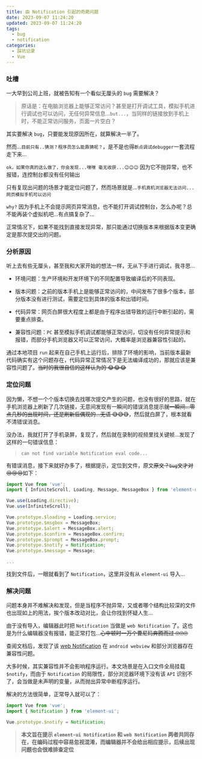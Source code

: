 ```yaml
---
title: 由 Notification 引起的奇葩问题
date: 2023-09-07 11:24:20
updated: 2023-09-07 11:24:20
tags:
  - bug
  - notification
categories:
  - 踩坑记录
  - Vue
---
```


### 吐槽

一大早到公司上班，就被告知有一个看似无厘头的 `bug` 需要解决？

> 原话是：在电脑浏览器上能够正常访问？甚至是打开调试工具，模拟手机进行调试也可以访问，无任何异常信息...`but...`，当同样的链接放到手机上时，不能正常访问服务，页面一片空白？

其实要解决 `bug`，只要能发现原因所在，就算解决一半了。

然而...`目前只有..猜测？程序员怎么能靠猜呢？`，是不是也得`断点调试debugger`一套流程走下来...

`ok，如果你真的这么做了，你会发现...嘿嘿 毫无收获...😉😉😉` 因为它不抛异常，也不报错，连控制台都没有任何输出

只有复现出问题的场景才能定位问题了，然而场景就是...`手机真机浏览器无法访问...网页模拟手机可以访问`

`why?` 因为手机上不会提示网页异常消息，也不能打开调试控制台，怎么办呢？总不能再装个虚拟机吧...有点搞复杂了...

正常情况下，如果不能找到直接发现异常，那只能通过切换版本来根据版本变更确定是那次提交出的问题。

<!-- more -->

### 分析原因

听上去有些无厘头，甚至我和大家开始的想法一样，无从下手进行调试，我寻思...

- 环境问题：生产环境和开发环境下的不同配置导致编译后的不同表现。

- 版本问题：之前的版本手机上是能够正常访问的，中间发布了很多个版本，部分版本没有进行测试，需要定位到具体的版本和出错时间。

- 代码异常：网页白屏很大程度上都是由于程序出错导致的运行中断引起的，需要重点排查。

- 兼容性问题：`PC` 甚至模拟手机调试都能够正常访问，切没有任何异常提示和报错，而部分手机浏览器又可以正常访问，大概率是浏览器兼容性引起的。

通过本地项目 `run` 起来在自己手机上运行后，排除了环境的影响，当前版本最新代码确实有这个问题存在，代码异常正常情况下是无法编译成功的，那就应该是兼容性问题了。~~当时的我很自信的这样认为的 😂😂😂~~

### 定位问题

因为懒，不想一个个版本切换去找哪次提交产生的问题，也没有很好的思路，就在手机浏览器上刷新了几次链接，无意间发现有一瞬间的错误消息提示~~就一瞬间...零点几秒的出现时间，还是刷新后偶现的...无语 😅😅😅~~，然后就白屏了，根本就看不清错误消息。

没办法，我就打开了手机录屏，复现了，然后就在录制的视频里找关键帧...发现了这样的一句错误信息：

> `can not find variable Notification eval code...`

有错误消息，接下来就好办多了，根据提示，定位到文件，原文~~原文？`bug`文才对 😒😒😒~~如下：

```ts
import Vue from 'vue';
import { InfiniteScroll, Loading, Message, MessageBox } from 'element-ui';

Vue.use(Loading.directive);
Vue.use(InfiniteScroll);

Vue.prototype.$loading = Loading.service;
Vue.prototype.$msgbox = MessageBox;
Vue.prototype.$alert = MessageBox.alert;
Vue.prototype.$confirm = MessageBox.confirm;
Vue.prototype.$prompt = MessageBox.prompt;
Vue.prototype.$notify = Notification;
Vue.prototype.$message = Message;

...
```

找到文件后，一眼就看到了 `Notification`，这里并没有从 `element-ui` 导入...

### 解决问题

问题本身并不难解决和发现，但是当程序不抛异常，又或者哪个结构比较深的文件也出现如上的用法，挨个版本改动对比，会让你找到怀疑人生...

由于没有导入，编辑器此时把 `Notification` 当做是 `web Notification` 了。这也是为什么编辑器没有报错，能正常打包...~~心中顿时一万个曹尼玛奔腾而过 🙄🙄🙄~~

查阅文档后，发现了该 [web Notification](https://developer.mozilla.org/zh-CN/docs/Web/API/Notification) 在 `android webview` 和部分浏览器存在兼容性问题。

大多时候，其实兼容性并不会影响程序运行。本文场景是在入口文件全局挂载 `$notify`，而由于 `Notification` 的局限性，部分浏览器环境下没有该 `API` 识别不了，会当做是未声明的变量，从而抛出异常中断程序运行。

解决的方法很简单，正常导入就可以了：

```ts
import Vue from 'vue';
import { Notification } from 'element-ui';

Vue.prototype.$notify = Notification;
```

> **本文旨在提示 `element-ui Notification` 和 `web Notification` 两者共同存在，在编码过程中容易忽视混淆，而编辑器并不会给出相应提示，后续出现问题也会很难排查定位**
